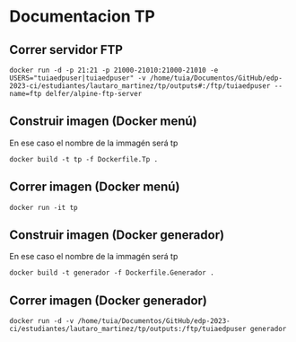 # Documentacion TP

## Correr servidor FTP
```
docker run -d -p 21:21 -p 21000-21010:21000-21010 -e USERS="tuiaedpuser|tuiaedpuser" -v /home/tuia/Documentos/GitHub/edp-2023-ci/estudiantes/lautaro_martinez/tp/outputs#:/ftp/tuiaedpuser --name=ftp delfer/alpine-ftp-server
```

## Construir imagen (Docker menú)
En ese caso el nombre de la immagén será tp
```
docker build -t tp -f Dockerfile.Tp .
```

## Correr imagen (Docker menú)

```
docker run -it tp
```

## Construir imagen (Docker generador)
En ese caso el nombre de la immagén será tp
```
docker build -t generador -f Dockerfile.Generador .
```

## Correr imagen (Docker generador)

```
docker run -d -v /home/tuia/Documentos/GitHub/edp-2023-ci/estudiantes/lautaro_martinez/tp/outputs:/ftp/tuiaedpuser generador
```
